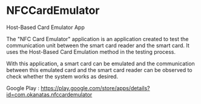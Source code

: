 # NFCCardEmulator
Host-Based Card Emulator App


The "NFC Card Emulator" application is an application created to test the communication unit between the smart card reader
and the smart card. It uses the Host-Based Card Emulation method in the testing process.

With this application, a smart card can be emulated and the communication between this emulated card and the smart card
reader can be observed to check whether the system works as desired.

Google Play : https://play.google.com/store/apps/details?id=com.okanatas.nfccardemulator
